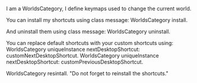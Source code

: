 I am a WorldsCategory, I define keymaps used to change the current world.

You can install my shortcuts using class message: 
WorldsCategory install.

And uninstall them using class message:
WorldsCategory uninstall.

You can replace default shortcuts with your custom shortcuts using: 
WorldsCategory uniqueInstance nextDesktopShortcut: customNextDesktopShortcut.
WorldsCategory uniqueInstance nextDesktopShortcut: customPreviousDesktopShortcut.

WorldsCategory resintall. "Do not forget to reinstall the shortcuts."